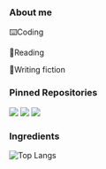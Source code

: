 ### About me 
⌨️Coding

📖Reading

📝Writing fiction

### Pinned Repositories
<picture>
  <source
    srcset="https://github-readme-stats.vercel.app/api/pin/?username=erichsia7&repo=pwdgen2&theme=dark&icon_color=7e858f&title_color=2e67d3&border_radius=10&bg_color=171b21&text_color=6f7680&border_color=31363c"
    media="(prefers-color-scheme: dark)"
  />
  <source
    srcset="https://github-readme-stats.vercel.app/api/pin/?username=erichsia7&repo=pwdgen2&theme=light&icon_color=434d58&text_color=666d75&title_color=2e67d3&border_radius=10&border_color=d1d7dd"
    media="(prefers-color-scheme: light), (prefers-color-scheme: no-preference)"
  />
  <img src="https://github-readme-stats.vercel.app/api/pin/?username=erichsia7&repo=pwdgen2" />
</picture>

<picture>
  <source
    srcset="https://github-readme-stats.vercel.app/api/pin/?username=erichsia7&repo=bus&theme=dark&icon_color=7e858f&title_color=2e67d3&border_radius=10&bg_color=171b21&text_color=6f7680&border_color=31363c"
    media="(prefers-color-scheme: dark)"
  />
  <source
    srcset="https://github-readme-stats.vercel.app/api/pin/?username=erichsia7&repo=bus&theme=light&icon_color=434d58&text_color=666d75&title_color=2e67d3&border_radius=10&border_color=d1d7dd"
    media="(prefers-color-scheme: light), (prefers-color-scheme: no-preference)"
  />
  <img src="https://github-readme-stats.vercel.app/api/pin/?username=erichsia7&repo=pwdgen2" />
</picture>

<picture>
  <source
    srcset="https://github-readme-stats.vercel.app/api/pin/?username=erichsia7&repo=countdown&theme=dark&icon_color=7e858f&title_color=2e67d3&border_radius=10&bg_color=171b21&text_color=6f7680&border_color=31363c"
    media="(prefers-color-scheme: dark)"
  />
  <source
    srcset="https://github-readme-stats.vercel.app/api/pin/?username=erichsia7&repo=countdown&theme=light&icon_color=434d58&text_color=666d75&title_color=2e67d3&border_radius=10&border_color=d1d7dd"
    media="(prefers-color-scheme: light), (prefers-color-scheme: no-preference)"
  />
  <img src="https://github-readme-stats.vercel.app/api/pin/?username=erichsia7&repo=pwdgen2" />
</picture>

### Ingredients
![Top Langs](https://github-readme-stats.vercel.app/api/top-langs/?username=erichsia7&hide_progress=false&hide_title=true&lang_cound=5&card_width=400&exclude_repo=[erichsia7.github.io])
